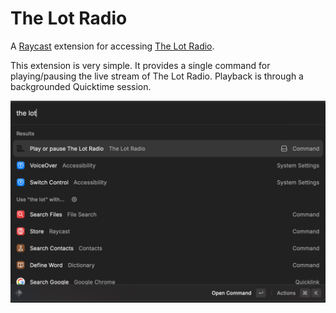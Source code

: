 # The Lot Radio

A [Raycast](https://www.raycast.com/) extension for accessing [The Lot
Radio](https://www.thelotradio.com/).

This extension is very simple. It provides a single command for
playing/pausing the live stream of The Lot Radio. Playback is through
a backgrounded Quicktime session.

![](.github/assets/screenshot.png)